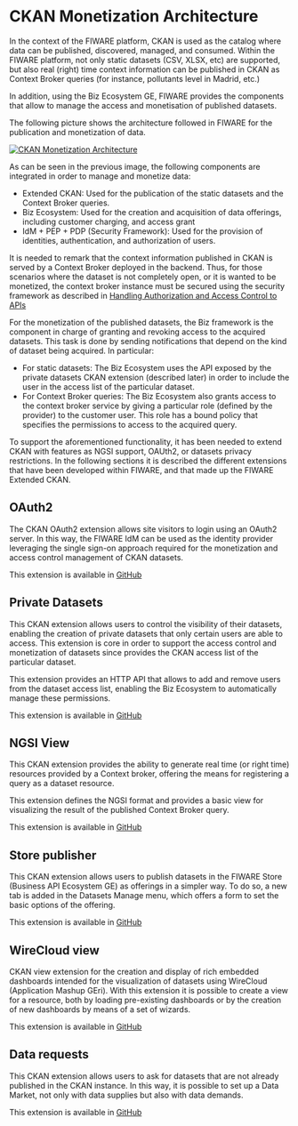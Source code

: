 # CKAN Monetization Architecture

In the context of the FIWARE platform, CKAN is used as the catalog where data
can be published, discovered, managed, and consumed. Within the FIWARE platform,
not only static datasets (CSV, XLSX, etc) are supported, but also real (right)
time context information can be published in CKAN as Context Broker queries (for
instance, pollutants level in Madrid, etc.)

In addition, using the Biz Ecosystem GE, FIWARE provides the components that
allow to manage the access and monetisation of published datasets.

The following picture shows the architecture followed in FIWARE for the
publication and monetization of data.

[<img src="../images/ckan-monetization-arch.png" srcset="../images/ckan-monetization-arch.png 2x" alt="CKAN Monetization Architecture"/>](images/ckan-monetization-arch.png)

As can be seen in the previous image, the following components are integrated in
order to manage and monetize data:

-   Extended CKAN: Used for the publication of the static datasets and the
    Context Broker queries.
-   Biz Ecosystem: Used for the creation and acquisition of data offerings,
    including customer charging, and access grant
-   IdM + PEP + PDP (Security Framework): Used for the provision of identities,
    authentication, and authorization of users.

It is needed to remark that the context information published in CKAN is served
by a Context Broker deployed in the backend. Thus, for those scenarios where the
dataset is not completely open, or it is wanted to be monetized, the context
broker instance must be secured using the security framework as described in
[Handling Authorization and Access Control to APIs](../security/introduction.md)

For the monetization of the published datasets, the Biz framework is the
component in charge of granting and revoking access to the acquired datasets.
This task is done by sending notifications that depend on the kind of dataset
being acquired. In particular:

-   For static datasets: The Biz Ecosystem uses the API exposed by the private
    datasets CKAN extension (described later) in order to include the user in
    the access list of the particular dataset.
-   For Context Broker queries: The Biz Ecosystem also grants access to the
    context broker service by giving a particular role (defined by the provider)
    to the customer user. This role has a bound policy that specifies the
    permissions to access to the acquired query.

To support the aforementioned functionality, it has been needed to extend CKAN
with features as NGSI support, OAUth2, or datasets privacy restrictions. In the
following sections it is described the different extensions that have been
developed within FIWARE, and that made up the FIWARE Extended CKAN.

## OAuth2

The CKAN OAuth2 extension allows site visitors to login using an OAuth2 server.
In this way, the FIWARE IdM can be used as the identity provider leveraging the
single sign-on approach required for the monetization and access control
management of CKAN datasets.

This extension is available in
[GitHub](https://github.com/conwetlab/ckanext-oauth2)

## Private Datasets

This CKAN extension allows users to control the visibility of their datasets,
enabling the creation of private datasets that only certain users are able to
access. This extension is core in order to support the access control and
monetization of datasets since provides the CKAN access list of the particular
dataset.

This extension provides an HTTP API that allows to add and remove users from the
dataset access list, enabling the Biz Ecosystem to automatically manage these
permissions.

This extension is available in
[GitHub](https://github.com/conwetlab/ckanext-privatedatasets)

## NGSI View

This CKAN extension provides the ability to generate real time (or right time)
resources provided by a Context broker, offering the means for registering a
query as a dataset resource.

This extension defines the NGSI format and provides a basic view for visualizing
the result of the published Context Broker query.

This extension is available in
[GitHub](https://github.com/telefonicaid/ckanext-ngsiview)

## Store publisher

This CKAN extension allows users to publish datasets in the FIWARE Store
(Business API Ecosystem GE) as offerings in a simpler way. To do so, a new tab
is added in the Datasets Manage menu, which offers a form to set the basic
options of the offering.

This extension is available in
[GitHub](https://github.com/FIWARE-TMForum/ckanext-storepublisher)

## WireCloud view

CKAN view extension for the creation and display of rich embedded dashboards
intended for the visualization of datasets using WireCloud (Application Mashup
GEri). With this extension it is possible to create a view for a resource, both
by loading pre-existing dashboards or by the creation of new dashboards by means
of a set of wizards.

This extension is available in
[GitHub](https://github.com/conwetlab/ckanext-wirecloud_view)

## Data requests

This CKAN extension allows users to ask for datasets that are not already
published in the CKAN instance. In this way, it is possible to set up a Data
Market, not only with data supplies but also with data demands.

This extension is available in
[GitHub](https://github.com/conwetlab/ckanext-datarequests)
